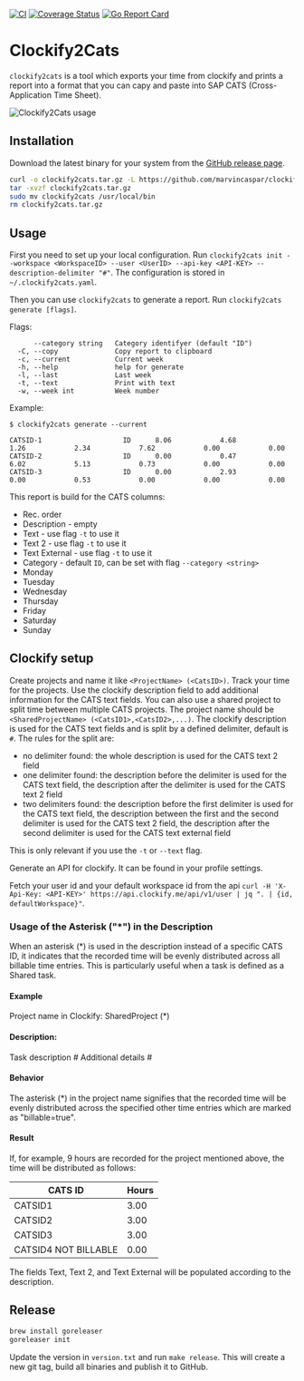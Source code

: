 [![CI](https://github.com/marvincaspar/clockify-cats-reporter/actions/workflows/ci.yml/badge.svg)](https://github.com/marvincaspar/clockify-cats-reporter/actions/workflows/ci.yml)
[![Coverage Status](https://coveralls.io/repos/github/marvincaspar/clockify2cats/badge.svg?branch=main)](https://coveralls.io/github/marvincaspar/clockify2cats?branch=main)
[![Go Report Card](https://goreportcard.com/badge/github.com/marvincaspar/clockify2cats)](https://goreportcard.com/report/github.com/marvincaspar/clockify2cats)

# Clockify2Cats

`clockify2cats` is a tool which exports your time from clockify and prints a report into a format that you can capy and paste into SAP CATS (Cross-Application Time Sheet).

![Clockify2Cats usage](./clockify2cats.gif)

## Installation

Download the latest binary for your system from the [GitHub release page](https://github.com/marvincaspar/clockify-cats-reporter/releases/latest/).

```sh
curl -o clockify2cats.tar.gz -L https://github.com/marvincaspar/clockify-cats-reporter/releases/latest/download/clockify2cats_$(uname -s)_$(uname -m).tar.gz
tar -xvzf clockify2cats.tar.gz
sudo mv clockify2cats /usr/local/bin
rm clockify2cats.tar.gz
```

## Usage

First you need to set up your local configuration. Run `clockify2cats init --workspace <WorkspaceID> --user <UserID> --api-key <API-KEY> --description-delimiter "#"`. The configuration is stored in `~/.clockify2cats.yaml`.

Then you can use `clockify2cats` to generate a report. Run `clockify2cats generate [flags]`.

Flags:

```
      --category string   Category identifyer (default "ID")
  -C, --copy              Copy report to clipboard
  -c, --current           Current week
  -h, --help              help for generate
  -l, --last              Last week
  -t, --text              Print with text
  -w, --week int          Week number
```

Example:

```
$ clockify2cats generate --current

CATSID-1                    ID      8.06            4.68            1.26            2.34            7.62            0.00            0.00
CATSID-2                    ID      0.00            0.47            6.02            5.13            0.73            0.00            0.00
CATSID-3                    ID      0.00            2.93            0.00            0.53            0.00            0.00            0.00
```

This report is build for the CATS columns:

- Rec. order
- Description - empty
- Text - use flag `-t` to use it
- Text 2 - use flag `-t` to use it
- Text External - use flag `-t` to use it
- Category - default `ID`, can be set with flag `--category <string>`
- Monday
- Tuesday
- Wednesday
- Thursday
- Friday
- Saturday
- Sunday

## Clockify setup

Create projects and name it like `<ProjectName> (<CatsID>)`. Track your time for the projects. Use the clockify description field to add additional information for the CATS text fields. You can also use a
shared
project to split time between multiple CATS projects. The project name should be `<SharedProjectName> (<CatsID1>,<CatsID2>,...)`. The clockify description is used for the CATS text fields and is split by a
defined
delimiter, default is `#`. The rules for the split are:

- no delimiter found: the whole description is used for the CATS text 2 field
- one delimiter found: the description before the delimiter is used for the CATS text field, the description after the delimiter is used for the CATS text 2 field
- two delimiters found: the description before the first delimiter is used for the CATS text field, the description between the first and the second delimiter is used for the CATS text 2 field, the description
  after the second delimiter is used for the CATS text external field

This is only relevant if you use the `-t` or `--text` flag.

Generate an API for clockify. It can be found in your profile settings.

Fetch your user id and your default workspace id from the api `curl -H 'X-Api-Key: <API-KEY>' https://api.clockify.me/api/v1/user | jq ". | {id, defaultWorkspace}"`.

### Usage of the Asterisk ("*") in the Description
When an asterisk (*) is used in the description instead of a specific CATS ID, it indicates that the recorded time will be evenly distributed across all billable time entries. This is particularly useful when a task is defined as a Shared task.

#### Example
Project name in Clockify:
SharedProject (*)

#### Description:
Task description # Additional details #

#### Behavior
The asterisk (*) in the project name signifies that the recorded time will be evenly distributed across the specified other time entries which are marked as "billable=true".

#### Result
If, for example, 9 hours are recorded for the project mentioned above, the time will be distributed as follows:

| CATS ID              | Hours |
|----------------------|-------|
| CATSID1              | 3.00  |
| CATSID2              | 3.00  |
| CATSID3              | 3.00  |
| CATSID4 NOT BILLABLE | 0.00  |

The fields Text, Text 2, and Text External will be populated according to the description.

## Release

```sh
brew install goreleaser
goreleaser init
```

Update the version in `version.txt` and run `make release`.
This will create a new git tag, build all binaries and publish it to GitHub.

